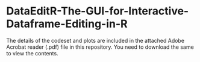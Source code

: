 # DataEditR-The-GUI-for-Interactive-Dataframe-Editing-in-R


The details of the codeset and plots are included in the attached Adobe Acrobat reader (.pdf) file in this repository. 
You need to download the same to view the contents.
